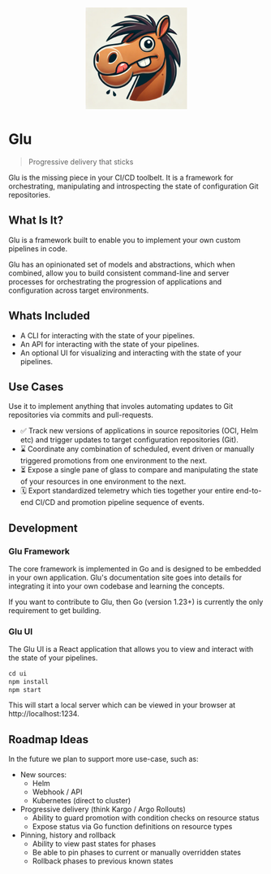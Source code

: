 <div align="center"j>
  <img src="./.github/images/stu.png" alt="Stu - The Glu mascot" width="200" />
</div>

# Glu

> Progressive delivery that sticks

Glu is the missing piece in your CI/CD toolbelt.
It is a framework for orchestrating, manipulating and introspecting the state of configuration Git repositories.

## What Is It?

Glu is a framework built to enable you to implement your own custom pipelines in code.

Glu has an opinionated set of models and abstractions, which when combined, allow you to build consistent command-line and server processes for orchestrating the progression of applications and configuration across target environments.

## Whats Included

- A CLI for interacting with the state of your pipelines.
- An API for interacting with the state of your pipelines.
- An optional UI for visualizing and interacting with the state of your pipelines.

## Use Cases

Use it to implement anything that involes automating updates to Git repositories via commits and pull-requests.

- ✅ Track new versions of applications in source repositories (OCI, Helm etc) and trigger updates to target configuration repositories (Git).
- ⌛️ Coordinate any combination of scheduled, event driven or manually triggered promotions from one environment to the next.
- ⏳ Expose a single pane of glass to compare and manipulating the state of your resources in one environment to the next.
- 🗓️ Export standardized telemetry which ties together your entire end-to-end CI/CD and promotion pipeline sequence of events.

## Development

### Glu Framework

The core framework is implemented in Go and is designed to be embedded in your own application.
Glu's documentation site goes into details for integrating it into your own codebase and learning the concepts.

If you want to contribute to Glu, then Go (version 1.23+) is currently the only requirement to get building.

### Glu UI

The Glu UI is a React application that allows you to view and interact with the state of your pipelines.

```
cd ui
npm install
npm start
```

This will start a local server which can be viewed in your browser at http://localhost:1234.

## Roadmap Ideas

In the future we plan to support more use-case, such as:

- New sources:
  - Helm
  - Webhook / API
  - Kubernetes (direct to cluster)
- Progressive delivery (think Kargo / Argo Rollouts)
  - Ability to guard promotion with condition checks on resource status
  - Expose status via Go function definitions on resource types
- Pinning, history and rollback
  - Ability to view past states for phases
  - Be able to pin phases to current or manually overridden states
  - Rollback phases to previous known states
